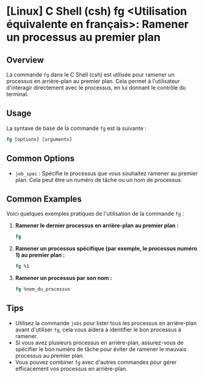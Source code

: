 # [Linux] C Shell (csh) fg <Utilisation équivalente en français>: Ramener un processus au premier plan

## Overview
La commande `fg` dans le C Shell (csh) est utilisée pour ramener un processus en arrière-plan au premier plan. Cela permet à l'utilisateur d'interagir directement avec le processus, en lui donnant le contrôle du terminal.

## Usage
La syntaxe de base de la commande `fg` est la suivante :

```csh
fg [options] [arguments]
```

## Common Options
- `job_spec` : Spécifie le processus que vous souhaitez ramener au premier plan. Cela peut être un numéro de tâche ou un nom de processus.

## Common Examples
Voici quelques exemples pratiques de l'utilisation de la commande `fg` :

1. **Ramener le dernier processus en arrière-plan au premier plan :**
   ```csh
   fg
   ```

2. **Ramener un processus spécifique (par exemple, le processus numéro 1) au premier plan :**
   ```csh
   fg %1
   ```

3. **Ramener un processus par son nom :**
   ```csh
   fg %nom_du_processus
   ```

## Tips
- Utilisez la commande `jobs` pour lister tous les processus en arrière-plan avant d'utiliser `fg`, cela vous aidera à identifier le bon processus à ramener.
- Si vous avez plusieurs processus en arrière-plan, assurez-vous de spécifier le bon numéro de tâche pour éviter de ramener le mauvais processus au premier plan.
- Vous pouvez combiner `fg` avec d'autres commandes pour gérer efficacement vos processus en arrière-plan.